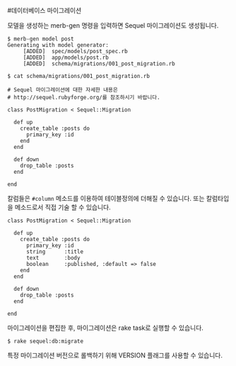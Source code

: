 #데이터베이스 마이그레이션

모델을 생성하는 merb-gen 명령을 입력하면 Sequel 마이그레이션도 생성됩니다.

    $ merb-gen model post
    Generating with model generator:
         [ADDED]  spec/models/post_spec.rb
         [ADDED]  app/models/post.rb
         [ADDED]  schema/migrations/001_post_migration.rb
         
    $ cat schema/migrations/001_post_migration.rb
    
    # Sequel 마이그레이션에 대한 자세한 내용은 
    # http://sequel.rubyforge.org/를 참조하시기 바랍니다.

    class PostMigration < Sequel::Migration

      def up
        create_table :posts do
          primary_key :id
        end
      end

      def down
        drop_table :posts
      end

    end
    
칼럼들은 `#column` 메소드를 이용하여 테이블정의에 더해질 수 있습니다.
또는 칼럼타입을 메소드로서 직접 기술 할 수 있습니다.

    class PostMigration < Sequel::Migration

      def up
        create_table :posts do
          primary_key :id
          string      :title
          text        :body
          boolean     :published, :default => false
        end
      end
      
      def down
        drop_table :posts
      end

    end
    
마이그레이션을 편집한 후, 마이그레이션은 rake task로 실행할 수 있습니다.
    
    $ rake sequel:db:migrate

특정 마이그레이션 버전으로 롤백하기 위해 VERSION 플래그를 사용할 수 있습니다.